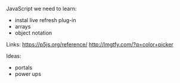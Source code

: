 JavaScript we need to learn:
  - instal live refresh plug-in
  - arrays
  - object notation

Links:
  https://p5js.org/reference/
  http://lmgtfy.com/?q=color+picker

Ideas:
- portals
- power ups